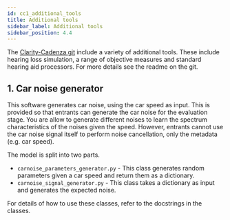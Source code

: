 ```yaml
---
id: cc1_additional_tools
title: Additional tools
sidebar_label: Additional tools
sidebar_position: 4.4
---
```


The [Clarity-Cadenza git](https://github.com/claritychallenge/clarity) include a variety of additional tools. 
These include hearing loss simulation, a range of objective measures and standard hearing aid processors.
For more details see the readme on the git.

## 1. Car noise generator

This software generates car noise, using the car speed as input. This is provided so that entrants can generate the car noise 
for the evaluation stage. You are allow to generate different noises to learn the spectrum characteristics of the noises
given the speed. However, entrants cannot use the car noise signal itself to perform noise cancellation, only the metadata (e.g. car speed).

The model is split into two parts. 

- `carnoise_parameters_generator.py` - This class generates random parameters given a car speed and return them as a dictionary.
- `carnoise_signal_generator.py` - This class takes a dictionary as input and generates the expected noise. 

For details of how to use these classes, refer to the docstrings in the classes.








